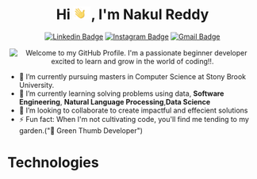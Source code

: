 <h1 align="center">
    Hi <img src='./Assets/wave.gif' height='26' alt='there'>, I'm Nakul Reddy
</h1>

<div align="center">
  
[![Linkedin Badge](https://img.shields.io/badge/-nakulmanne-blue?style=flat-square&logo=Linkedin&logoColor=white&link=https://www.linkedin.com/in/nakul-reddy-manne)](https://www.linkedin.com/in/nakul-reddy-manne)
[![Instagram Badge](https://img.shields.io/badge/-nakulmanne-purple?style=flat-square&logo=instagram&logoColor=white&link=https://instagram.com/nakul_manne/)](https://instagram.com/nakul_manne)
[![Gmail Badge](https://img.shields.io/badge/-nakulreddymanne@gmail.com-c14438?style=flat-square&logo=Gmail&logoColor=white&link=mailto:nakulreddymanne@gmail.com)](mailto:nakulreddymanne@gmail.com)

</div>


<p align='center' style='margin: 16px 4px 8px;'>
    <img src="https://readme-typing-svg.herokuapp.com?font=Fira+Code&pause=1000&color=54A6FF&center=true&vCenter=true&multiline=true&width=710&height=70&lines=Welcome+to+my+GitHub+Profile;I'm+a+passionate+developer+excited+to+code!!" alt="Welcome to my GitHub Profile. I'm a passionate beginner developer excited to learn and grow in the world of coding!!." />
</p>


- 🔭 I’m currently pursuing masters in Computer Science at Stony Brook University.
- 💬 I’m currently learning solving problems using data, **Software Engineering**, **Natural Language Processing**,**Data Science**
- 👯 I’m looking to collaborate to create impactful and effecient solutions 
- ⚡ Fun fact: When I'm not cultivating code, you'll find me tending to my garden.("🌱 Green Thumb Developer")
<h1>Technologies</h1>
